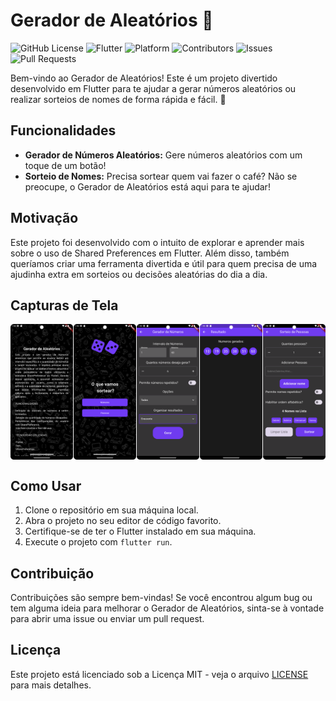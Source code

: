 # Gerador de Aleatórios 🎲

![GitHub License](https://img.shields.io/badge/license-MIT-green)
![Flutter](https://img.shields.io/badge/Flutter-2.10.1-blue)
![Platform](https://img.shields.io/badge/platform-Android%20%7C%20iOS-lightgrey)
![Contributors](https://img.shields.io/github/contributors/yourusername/gerador-de-aleatorios)
![Issues](https://img.shields.io/github/issues/yourusername/gerador-de-aleatorios)
![Pull Requests](https://img.shields.io/github/issues-pr/yourusername/gerador-de-aleatorios)

Bem-vindo ao Gerador de Aleatórios! Este é um projeto divertido desenvolvido em Flutter para te ajudar a gerar números aleatórios ou realizar sorteios de nomes de forma rápida e fácil. 🚀

## Funcionalidades

- **Gerador de Números Aleatórios:** Gere números aleatórios com um toque de um botão!
- **Sorteio de Nomes:** Precisa sortear quem vai fazer o café? Não se preocupe, o Gerador de Aleatórios está aqui para te ajudar!

## Motivação

Este projeto foi desenvolvido com o intuito de explorar e aprender mais sobre o uso de Shared Preferences em Flutter. Além disso, também queríamos criar uma ferramenta divertida e útil para quem precisa de uma ajudinha extra em sorteios ou decisões aleatórias do dia a dia.

## Capturas de Tela
<div style="display:flex; justify-content:space-around;">
<img src="Screenshot_20240605_105433.png" alt="Screenshot 1" width="100"/>
<img src="Screenshot_20240605_105443.png" alt="Screenshot 1" width="100"/>
<img src="Screenshot_20240605_105523.png" alt="Screenshot 1" width="100"/>
<img src="Screenshot_20240605_105532.png" alt="Screenshot 1" width="100"/>
<img src="Screenshot_20240605_105628.png" alt="Screenshot 1" width="100"/>

</div>

## Como Usar

1. Clone o repositório em sua máquina local.
2. Abra o projeto no seu editor de código favorito.
3. Certifique-se de ter o Flutter instalado em sua máquina.
4. Execute o projeto com `flutter run`.

## Contribuição

Contribuições são sempre bem-vindas! Se você encontrou algum bug ou tem alguma ideia para melhorar o Gerador de Aleatórios, sinta-se à vontade para abrir uma issue ou enviar um pull request.

## Licença

Este projeto está licenciado sob a Licença MIT - veja o arquivo [LICENSE](LICENSE) para mais detalhes.
